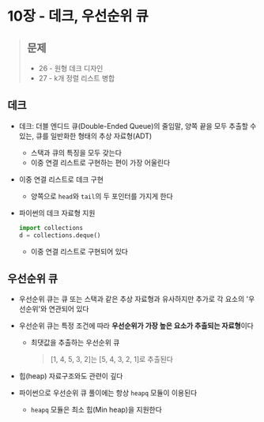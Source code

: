 # 10장 - 데크, 우선순위 큐

> ## 문제
>
> - 26 - 원형 데크 디자인
> - 27 - k개 정렬 리스트 병합

## 데크

- 데크: 더블 엔디드 큐(Double-Ended Queue)의 줄임말, 양쪽 끝을 모두 추출할 수 있는, 큐를 일반화한 형태의 추상 자료형(ADT)

  - 스택과 큐의 특징을 모두 갖는다
  - 이중 연결 리스트로 구현하는 편이 가장 어울린다

- 이중 연결 리스트로 데크 구현

  - 양쪽으로 `head`와 `tail`의 두 포인터를 가지게 한다

- 파이썬의 데크 자료형 지원

  ```python
  import collections
  d = collections.deque()
  ```

  - 이중 연결 리스트로 구현되어 있다



## 우선순위 큐

- 우선순위 큐는 큐 또는 스택과 같은 추상 자료형과 유사하지만 추가로 각 요소의 '우선순위'와 연관되어 있다

- 우선순위 큐는 특정 조건에 따라 **우선순위가 가장 높은 요소가 추출되는 자료형**이다

  - 최댓값을 추출하는 우선순위 큐

    > [1, 4, 5, 3, 2]는 [5, 4, 3, 2, 1]로 추출된다

- 힙(heap) 자료구조와도 관련이 깊다



- 파이썬으로 우선순위 큐 풀이에는 항상 `heapq` 모듈이 이용된다
  - `heapq` 모듈은 최소 힙(Min heap)을 지원한다
